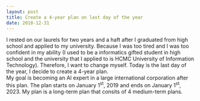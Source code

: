 ```yaml
---
layout: post
title: Create a 4-year plan on last day of the year
date: 2018-12-31
---
```

I rested on our laurels for two years and a haft after I graduated from high school and applied to my university. Because I was too tired and I was too confident in my ability (I used to be a informatics gifted student in high school and the university that I applied to is HCMC University of Information Technology). Therefore, I want to change myself. Today is the last day of the year, I decide to create a 4-year plan.<br>
My goal is becoming an AI expert in a large international corporation after this plan. The plan starts on January 1<sup>st</sup>, 2019 and ends on January 1<sup>st</sup>, 2023. My plan is a long-term plan that consits of 4 medium-term plans.
